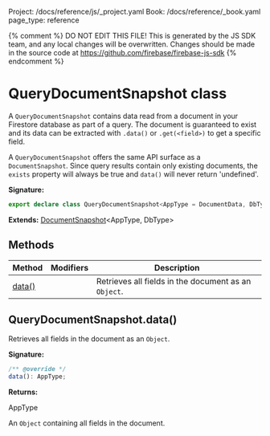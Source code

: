 Project: /docs/reference/js/_project.yaml
Book: /docs/reference/_book.yaml
page_type: reference

{% comment %}
DO NOT EDIT THIS FILE!
This is generated by the JS SDK team, and any local changes will be
overwritten. Changes should be made in the source code at
https://github.com/firebase/firebase-js-sdk
{% endcomment %}

# QueryDocumentSnapshot class
A `QueryDocumentSnapshot` contains data read from a document in your Firestore database as part of a query. The document is guaranteed to exist and its data can be extracted with `.data()` or `.get(<field>)` to get a specific field.

A `QueryDocumentSnapshot` offers the same API surface as a `DocumentSnapshot`<!-- -->. Since query results contain only existing documents, the `exists` property will always be true and `data()` will never return 'undefined'.

<b>Signature:</b>

```typescript
export declare class QueryDocumentSnapshot<AppType = DocumentData, DbType extends DocumentData = AppType extends DocumentData ? AppType : DocumentData> extends DocumentSnapshot<AppType, DbType> 
```
<b>Extends:</b> [DocumentSnapshot](./firestore_lite.documentsnapshot.md#documentsnapshot_class)<!-- -->&lt;AppType, DbType&gt;

## Methods

|  Method | Modifiers | Description |
|  --- | --- | --- |
|  [data()](./firestore_lite.querydocumentsnapshot.md#querydocumentsnapshotdata) |  | Retrieves all fields in the document as an <code>Object</code>. |

## QueryDocumentSnapshot.data()

Retrieves all fields in the document as an `Object`<!-- -->.

<b>Signature:</b>

```typescript
/** @override */
data(): AppType;
```
<b>Returns:</b>

AppType

An `Object` containing all fields in the document.

